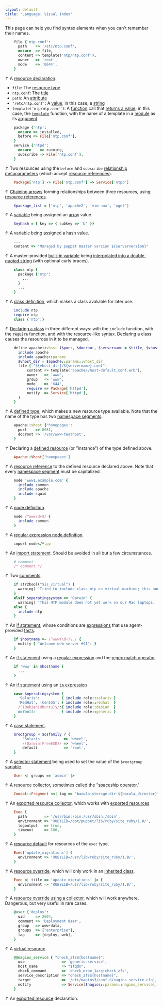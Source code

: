 ```yaml
---
layout: default
title: "Language: Visual Index"
---
```



[resource]: ./lang_resources.markdown
[type]: ./lang_resources.html#type
[title]: ./lang_resources.html#title
[attribute]: ./lang_resources.html#attributes
[value]: ./lang_resources.html#attributes
[string]: ./lang_datatypes.html#strings
[function]: ./lang_functions.markdown
[rvalue]: ./lang_functions.html#behavior
[template_func]: /guides/templating.markdown
[module]: modules_fundamentals.markdown
[argument]: ./lang_functions.html#arguments
[relationship_meta]: ./lang_relationships.html#relationship-metaparameters
[refs]: ./lang_datatypes.html#resource-references
[chaining]: ./lang_relationships.html#chaining-arrows
[variable]: ./lang_variables.markdown
[array]: ./lang_datatypes.html#arrays
[hash]: ./lang_datatypes.html#hashes
[interpolation]: ./lang_datatypes.html#variable-interpolation
[class_def]: ./lang_classes.html#defining-classes
[class_decl]: ./lang_classes.html#declaring-classes
[defined_type]: ./lang_defined_types.markdown
[namespace]: ./lang_namespaces.markdown
[defined_resource]: ./lang_defined_types.html#declaring-an-instance
[node]: ./lang_node_definitions.markdown
[regex_node]: ./lang_node_definitions.html#regular-expression-names
[import]: ./lang_import.markdown
[comments]: ./lang_comments.markdown
[if]: ./lang_conditional.html#if-statements
[expressions]: ./lang_expressions.markdown
[built_in]: ./lang_variables.html#facts-and-built-in-variables
[facts]: ./lang_variables.html#facts
[regex]: ./lang_datatypes.html#regular-expressions
[regex_match]: ./lang_expressions.html#regex-match
[in]: ./lang_expressions.html#in
[case]: ./lang_conditional.html#case-statements
[selector]: ./lang_conditional.html#selectors
[collector]: ./lang_collectors.markdown
[export_collector]: ./lang_collectors.html#exported-resource-collectors
[export]: ./lang_exported.markdown
[defaults]: ./lang_defaults.markdown
[override]: ./lang_classes.html#overriding-resource-attributes
[inherits]: ./lang_classes.html#inheritance
[coll_override]: ./lang_resources.html#amending-attributes-with-a-collector
[virtual]: ./lang_virtual.markdown

This page can help you find syntax elements when you can't remember their names.


~~~ ruby
    file {'ntp.conf':
      path    => '/etc/ntp.conf',
      ensure  => file,
      content => template('ntp/ntp.conf'),
      owner   => 'root',
      mode    => '0644',
    }
~~~

↑ A [resource declaration][resource].

* `file`: The [resource type][type]
* `ntp.conf`: The [title][]
* `path`: An [attribute][]
* `'/etc/ntp.conf'`: A [value][]; in this case, a [string][]
* `template('ntp/ntp.conf')`: A [function][] call that [returns a value][rvalue]; in this case, the [`template`][template_func] function, with the name of a template in a [module][] as its [argument][]

~~~ ruby
    package {'ntp':
      ensure => installed,
      before => File['ntp.conf'],
    }
    service {'ntpd':
      ensure    => running,
      subscribe => File['ntp.conf'],
    }
~~~

↑ Two resources using the `before` and `subscribe` [relationship metaparameters][relationship_meta] (which accept [resource references][refs]).

~~~ ruby
    Package['ntp'] -> File['ntp.conf'] ~> Service['ntpd']
~~~

↑ [Chaining arrows][chaining] forming relationships between three resources, using [resource references][refs].

~~~ ruby
    $package_list = ['ntp', 'apache2', 'vim-nox', 'wget']
~~~

↑ A [variable][] being assigned an [array][] value.

~~~ ruby
    $myhash = { key => { subkey => 'b' }}
~~~

↑ A [variable][] being assigned a [hash][] value.

~~~ ruby
    ...
    content => "Managed by puppet master version ${serverversion}"
~~~

↑ A master-provided [built-in variable][built_in] being [interpolated into a double-quoted string][interpolation] (with optional curly braces).


~~~ ruby
    class ntp {
      package {'ntp':
        ...
      }
      ...
    }
~~~

↑ A [class definition][class_def], which makes a class avaliable for later use.

~~~ ruby
    include ntp
    require ntp
    class {'ntp':}
~~~

↑ [Declaring a class][class_decl] in three different ways: with the `include` function, with the `require` function, and with the resource-like syntax. Declaring a class causes the resources in it to be managed.


~~~ ruby
    define apache::vhost ($port, $docroot, $servername = $title, $vhost_name = '*') {
      include apache
      include apache::params
      $vhost_dir = $apache::params::vhost_dir
      file { "${vhost_dir}/${servername}.conf":
          content => template('apache/vhost-default.conf.erb'),
          owner   => 'www',
          group   => 'www',
          mode    => '644',
          require => Package['httpd'],
          notify  => Service['httpd'],
      }
    }
~~~

↑ A [defined type][defined_type], which makes a new resource type available. Note that the name of the type has two [namespace segments][namespace].

~~~ ruby
    apache::vhost {'homepages':
      port    => 8081,
      docroot => '/var/www-testhost',
    }
~~~

↑ Declaring a [defined resource][defined_resource] (or "instance") of the type defined above.

~~~ ruby
    Apache::Vhost['homepages']
~~~

↑ A [resource reference][refs] to the defined resource declared above. Note that every [namespace segment][namespace] must be capitalized.

~~~ ruby
    node 'www1.example.com' {
      include common
      include apache
      include squid
    }
~~~

↑ A [node definition][node].

~~~ ruby
    node /^www\d+$/ {
      include common
    }
~~~

↑ A [regular expression node definition][regex_node].

~~~ ruby
    import nodes/*.pp
~~~

↑ An [import statement][import]. Should be avoided in all but a few circumstances.

~~~ ruby
    # comment
    /* comment */
~~~

↑ Two [comments][].


~~~ ruby
    if str2bool("$is_virtual") {
      warning( 'Tried to include class ntp on virtual machine; this node may be misclassified.' )
    }
    elsif $operatingsystem == 'Darwin' {
      warning( 'This NTP module does not yet work on our Mac laptops.' )
    else {
      include ntp
    }
~~~

↑ An [if statement][if], whose conditions are [expressions][] that use agent-provided [facts][].


~~~ ruby
    if $hostname =~ /^www(\d+)\./ {
      notify { "Welcome web server #$1": }
    }
~~~

↑ An [if statement][if] using a [regular expression][regex] and the [regex match operator][regex_match].

~~~ ruby
    if 'www' in $hostname {
      ...
    }
~~~

↑ An [if statement][if] using an [`in` expression][in]

~~~ ruby
    case $operatingsystem {
      'Solaris':          { include role::solaris }
      'RedHat', 'CentOS': { include role::redhat  }
      /^(Debian|Ubuntu)$/:{ include role::debian  }
      default:            { include role::generic }
    }
~~~

↑ A [case statement][case].

~~~ ruby
    $rootgroup = $osfamily ? {
        'Solaris'          => 'wheel',
        /(Darwin|FreeBSD)/ => 'wheel',
        default            => 'root',
    }
~~~

↑ A [selector statement][selector] being used to set the value of the `$rootgroup` [variable][].

~~~ ruby
    User <| groups == 'admin' |>
~~~

↑ A [resource collector][collector], sometimes called the "spaceship operator."

~~~ ruby
    Concat::Fragment <<| tag == "bacula-storage-dir-${bacula_director}" |>>
~~~

↑ An [exported resource collector][export_collector], which works with [exported resources][export]

~~~ ruby
    Exec {
      path        => '/usr/bin:/bin:/usr/sbin:/sbin',
      environment => 'RUBYLIB=/opt/puppet/lib/ruby/site_ruby/1.8/',
      logoutput   => true,
      timeout     => 180,
    }
~~~

↑ A [resource default][defaults] for resources of the `exec` type.

~~~ ruby
    Exec['update_migrations'] {
      environment => 'RUBYLIB=/usr/lib/ruby/site_ruby/1.8/',
    }
~~~

↑ A [resource override][override], which will only work in an [inherited class][inherits].

~~~ ruby
    Exec <| title == 'update_migrations' |> {
      environment => 'RUBYLIB=/usr/lib/ruby/site_ruby/1.8/',
    }
~~~

↑ A [resource override using a collector][coll_override], which will work anywhere. Dangerous, but very useful in rare cases.


~~~ ruby
    @user {'deploy':
      uid     => 2004,
      comment => 'Deployment User',
      group   => www-data,
      groups  => ["enterprise"],
      tag     => [deploy, web],
    }
~~~

↑ A [virtual resource][virtual].


~~~ ruby
    @@nagios_service { "check_zfs${hostname}":
      use                 => 'generic-service',
      host_name           => "$fqdn",
      check_command       => 'check_nrpe_1arg!check_zfs',
      service_description => "check_zfs${hostname}",
      target              => '/etc/nagios3/conf.d/nagios_service.cfg',
      notify              => Service[$nagios::params::nagios_service],
    }
~~~

↑ An [exported resource][export] declaration.

